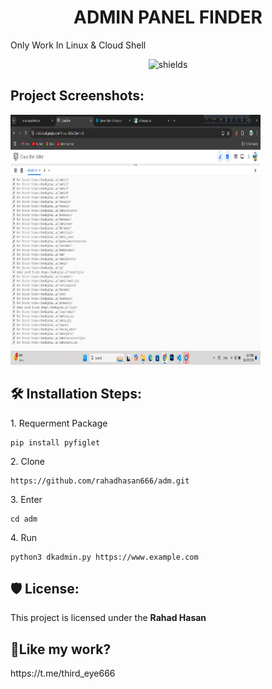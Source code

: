 <h1 align="center" id="title">ADMIN PANEL FINDER</h1>

<p id="description">Only Work In Linux &amp; Cloud Shell</p>

<p align="center"><img src="https://camo.githubusercontent.com/910ddafb45442d9597a16b46d401a5894f5bcdd56ed7e3970ade9a41e87bfe8b/68747470733a2f2f6b6f6d617265762e636f6d2f67687076632f3f757365726e616d653d7261686164686173616e363636266c6162656c3d50726f66696c65253230766965777326636f6c6f723d306537356236267374796c653d666c6174" alt="shields"></p>

<h2>Project Screenshots:</h2>

<img src="https://github.com/rahadhasan666/adm/blob/main/Screenshot%202024-10-19%20135720.png" alt="project-screenshot" width="400" height="400/">

<h2>🛠️ Installation Steps:</h2>

<p>1. Requerment Package</p>

```
pip install pyfiglet
```

<p>2. Clone</p>

```
https://github.com/rahadhasan666/adm.git
```

<p>3. Enter</p>

```
cd adm
```

<p>4. Run</p>

```
python3 dkadmin.py https://www.example.com
```

<h2>🛡️ License:</h2>

This project is licensed under the <b> Rahad Hasan </b>

<h2>💖Like my work?</h2>

<p>https://t.me/third_eye666</p>
